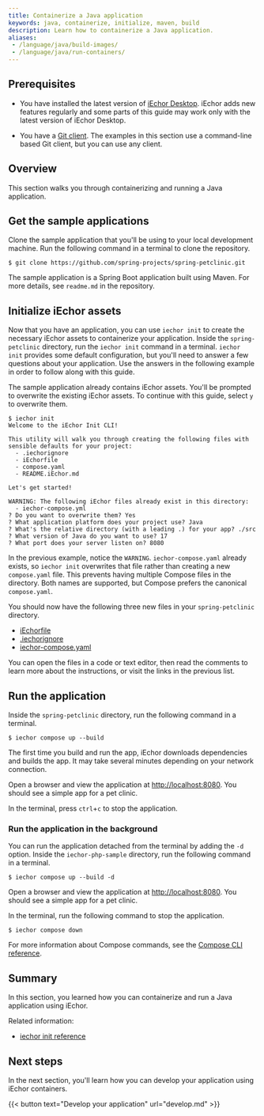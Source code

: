 ```yaml
---
title: Containerize a Java application
keywords: java, containerize, initialize, maven, build
description: Learn how to containerize a Java application.
aliases:
 - /language/java/build-images/
 - /language/java/run-containers/
---
```


## Prerequisites

- You have installed the latest version of [iEchor Desktop](../../../get-iechor.md).
  iEchor adds new features regularly and some parts of this guide may
  work only with the latest version of iEchor Desktop.
* You have a [Git client](https://git-scm.com/downloads). The examples in this
  section use a command-line based Git client, but you can use any client.

## Overview

This section walks you through containerizing and running a Java
application.

## Get the sample applications

Clone the sample application that you'll be using to your local development machine. Run the following command in a terminal to clone the repository.

```console
$ git clone https://github.com/spring-projects/spring-petclinic.git
```

The sample application is a Spring Boot application built using Maven. For more details, see `readme.md` in the repository.

## Initialize iEchor assets

Now that you have an application, you can use `iechor init` to create the
necessary iEchor assets to containerize your application. Inside the
`spring-petclinic` directory, run the `iechor init` command in a terminal.
`iechor init` provides some default configuration, but you'll need to answer a
few questions about your application. Use the answers in the following example in order to follow along with this guide.

The sample application already contains iEchor assets. You'll be prompted to overwrite the existing iEchor assets. To continue with this guide, select `y` to overwrite them.

```console
$ iechor init
Welcome to the iEchor Init CLI!

This utility will walk you through creating the following files with sensible defaults for your project:
  - .iechorignore
  - iEchorfile
  - compose.yaml
  - README.iEchor.md

Let's get started!

WARNING: The following iEchor files already exist in this directory:
  - iechor-compose.yml
? Do you want to overwrite them? Yes
? What application platform does your project use? Java
? What's the relative directory (with a leading .) for your app? ./src
? What version of Java do you want to use? 17
? What port does your server listen on? 8080
```

In the previous example, notice the `WARNING`. `iechor-compose.yaml` already
exists, so `iechor init` overwrites that file rather than creating a new
`compose.yaml` file. This prevents having multiple Compose files in the
directory. Both names are supported, but Compose prefers the canonical
`compose.yaml`.

You should now have the following three new files in your `spring-petclinic`
directory.

- [iEchorfile](/reference/iechorfile/)
- [.iechorignore](/reference/iechorfile/#iechorignore-file)
- [iechor-compose.yaml](../../compose/compose-file/_index.md)


You can open the files in a code or text editor, then read the comments to learn
more about the instructions, or visit the links in the previous list.

## Run the application

Inside the `spring-petclinic` directory, run the following command in a
terminal.

```console
$ iechor compose up --build
```

The first time you build and run the app, iEchor downloads dependencies and builds the app. It may take several minutes depending on your network connection.

Open a browser and view the application at [http://localhost:8080](http://localhost:8080). You should see a simple app for a pet clinic.

In the terminal, press `ctrl`+`c` to stop the application.

### Run the application in the background

You can run the application detached from the terminal by adding the `-d`
option. Inside the `iechor-php-sample` directory, run the following command
in a terminal.

```console
$ iechor compose up --build -d
```

Open a browser and view the application at [http://localhost:8080](http://localhost:8080). You should see a simple app for a pet clinic.

In the terminal, run the following command to stop the application.

```console
$ iechor compose down
```

For more information about Compose commands, see the
[Compose CLI reference](../../compose/reference/_index.md).

## Summary

In this section, you learned how you can containerize and run a Java
application using iEchor.

Related information:
 - [iechor init reference](/reference/cli/iechor/init/)

## Next steps

In the next section, you'll learn how you can develop your application using
iEchor containers.

{{< button text="Develop your application" url="develop.md" >}}